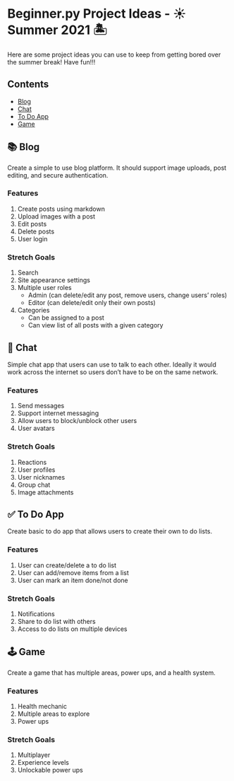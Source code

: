 # Beginner.py Project Ideas - ☀️ Summer 2021 🏝

Here are some project ideas you can use to keep from getting bored over the summer break! Have fun!!!

## Contents
- [Blog](#blog)
- [Chat](#chat)
- [To Do App](#to-do-app)
- [Game](#game)

## 📚 Blog
Create a simple to use blog platform. It should support image uploads, post editing, and secure authentication.
### Features
1. Create posts using markdown
2. Upload images with a post
3. Edit posts
4. Delete posts
5. User login
### Stretch Goals
1. Search
2. Site appearance settings
3. Multiple user roles
	- Admin (can delete/edit any post, remove users, change users’ roles)
	- Editor (can delete/edit only their own posts)
4. Categories
	- Can be assigned to a post
	- Can view list of all posts with a given category

## 💬 Chat
Simple chat app that users can use to talk to each other. Ideally it would work across the internet so users don’t have to be on the same network.
### Features
1. Send messages
2. Support internet messaging
3. Allow users to block/unblock other users
4. User avatars
### Stretch Goals
1. Reactions
2. User profiles
3. User nicknames
4. Group chat
5. Image attachments

## ✅ To Do App
Create basic to do app that allows users to create their own to do lists.
### Features
1. User can create/delete a to do list
2. User can add/remove items from a list
3. User can mark an item done/not done
### Stretch Goals
1. Notifications
2. Share to do list with others
3. Access to do lists on multiple devices

## 🕹 Game
Create a game that has multiple areas, power ups, and a health system.
### Features
1. Health mechanic
2. Multiple areas to explore
3. Power ups
### Stretch Goals
1. Multiplayer
2. Experience levels
3. Unlockable power ups
